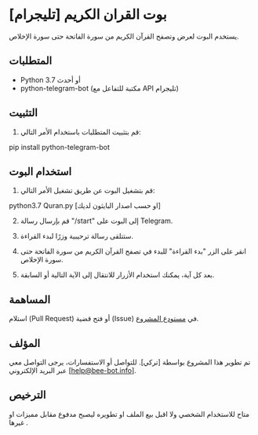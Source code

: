 # بوت القران الكريم [تليجرام]

 يستخدم البوت لعرض وتصفح القرآن الكريم من سورة الفاتحة حتى سورة الإخلاص.

## المتطلبات

- Python 3.7 أو أحدث
- python-telegram-bot
 (مكتبة للتفاعل مع API تليجرام)

## التثبيت

1. قم بتثبيت المتطلبات باستخدام الأمر التالي:

pip install python-telegram-bot
## استخدام البوت

1. قم بتشغيل البوت عن طريق تشغيل الأمر التالي:

python3.7 Quran.py [او حسب اصدار البايثون لديك]

2. قم بإرسال رسالة "/start" إلى البوت على Telegram.

3. ستتلقى رسالة ترحيبية وزرًا لبدء القراءة.

4. انقر على الزر "بدء القراءة" للبدء في تصفح القرآن الكريم من سورة الفاتحة حتى سورة الإخلاص.

5. بعد كل آية، يمكنك استخدام الأزرار للانتقال إلى الآية التالية أو السابقة.

## المساهمة

استلام (Pull Request) أو فتح قضية (Issue) في [مستودع المشروع](https://github.com/ma9za/Quran-Karim-Bot-Telegram).



## المؤلف

تم تطوير هذا المشروع بواسطة [تركي]. للتواصل أو الاستفسارات، يرجى التواصل معي عبر البريد الإلكتروني [help@bee-bot.info].

## الترخيص

متاح للاستخدام الشخصي ولا اقبل بيع الملف او تطويره ليصبح مدفوع مقابل مميزات او غيرها .
